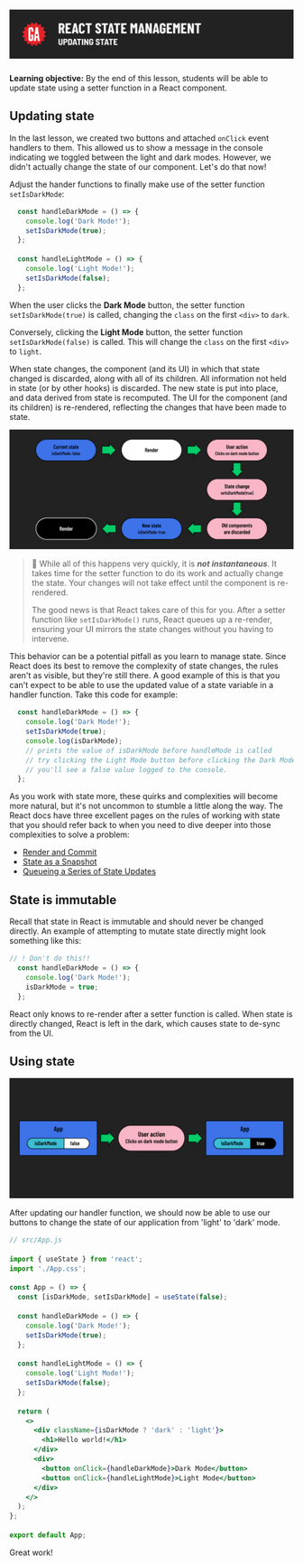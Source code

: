 # ![React State Management - Updating State](./assets/hero.png)

**Learning objective:** By the end of this lesson, students will be able to update state using a setter function in a React component.

## Updating state

In the last lesson, we created two buttons and attached `onClick` event handlers to them. This allowed us to show a message in the console indicating we toggled between the light and dark modes. However, we didn't actually change the state of our component. Let's do that now!

Adjust the hander functions to finally make use of the setter function `setIsDarkMode`:

```jsx
  const handleDarkMode = () => {
    console.log('Dark Mode!');
    setIsDarkMode(true);
  };

  const handleLightMode = () => {
    console.log('Light Mode!');
    setIsDarkMode(false);
  };
```

When the user clicks the **Dark Mode** button, the setter function `setIsDarkMode(true)` is called, changing the `class` on the first `<div>` to `dark`.

Conversely, clicking the **Light Mode** button, the setter function `setIsDarkMode(false)` is called. This will change the `class` on the first `<div>` to `light`.

When state changes, the component (and its UI) in which that state changed is discarded, along with all of its children. All information not held in state (or by other hooks) is discarded. The new state is put into place, and data derived from state is recomputed. The UI for the component (and its children) is re-rendered, reflecting the changes that have been made to state.

![React re-render](./assets/flow-chart.png)

> 🧠 While all of this happens very quickly, it is ***not instantaneous***. It takes time for the setter function to do its work and actually change the state. Your changes will not take effect until the component is re-rendered.
>
> The good news is that React takes care of this for you. After a setter function like `setIsDarkMode()` runs, React queues up a re-render, ensuring your UI mirrors the state changes without you having to intervene.

This behavior can be a potential pitfall as you learn to manage state. Since React does its best to remove the complexity of state changes, the rules aren't as visible, but they're still there. A good example of this is that you can't expect to be able to use the updated value of a state variable in a handler function. Take this code for example:

```jsx
  const handleDarkMode = () => {
    console.log('Dark Mode!');
    setIsDarkMode(true);
    console.log(isDarkMode);
    // prints the value of isDarkMode before handleMode is called
    // try clicking the Light Mode button before clicking the Dark Mode button
    // you'll see a false value logged to the console.
  };
```

As you work with state more, these quirks and complexities will become more natural, but it's not uncommon to stumble a little along the way. The React docs have three excellent pages on the rules of working with state that you should refer back to when you need to dive deeper into those complexities to solve a problem:

- [Render and Commit](https://react.dev/learn/render-and-commit)
- [State as a Snapshot](https://react.dev/learn/state-as-a-snapshot)
- [Queueing a Series of State Updates](https://react.dev/learn/queueing-a-series-of-state-updates)

## State is immutable

Recall that state in React is immutable and should never be changed directly. An example of attempting to mutate state directly might look something like this:

```jsx
// ! Don't do this!!
  const handleDarkMode = () => {
    console.log('Dark Mode!');
    isDarkMode = true;
  };
```

React only knows to re-render after a setter function is called. When state is directly changed, React is left in the dark, which causes state to de-sync from the UI.

## Using state

![State change](./assets/state-change.png)

After updating our handler function, we should now be able to use our buttons to change the state of our application from 'light' to 'dark' mode.

```jsx
// src/App.js

import { useState } from 'react';
import './App.css';

const App = () => {
  const [isDarkMode, setIsDarkMode] = useState(false);

  const handleDarkMode = () => {
    console.log('Dark Mode!');
    setIsDarkMode(true);
  };

  const handleLightMode = () => {
    console.log('Light Mode!');
    setIsDarkMode(false);
  };

  return (
    <>
      <div className={isDarkMode ? 'dark' : 'light'}>
        <h1>Hello world!</h1>
      </div>
      <div>
        <button onClick={handleDarkMode}>Dark Mode</button>
        <button onClick={handleLightMode}>Light Mode</button>
      </div>
    </>
  );
};

export default App;
```

Great work!
